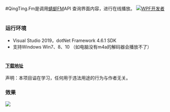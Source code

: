 #QingTing.Fm是调用[蜻蜓FM](https://www.qingting.fm/)API 查询界面内容，进行在线播放。   <a target="_blank" href="https://qm.qq.com/cgi-bin/qm/qr?k=B61RFy2vvpaKLEDxaW6NsDpPZA-eSyFh&jump_from=webapi"><img border="0" src="https://pub.idqqimg.com/wpa/images/group.png" alt="WPF开发者" title="WPF开发者"></a>

# <h3>运行环境</h3>

* Visual Studio 2019，dotNet Framework 4.6.1 SDK
* 支持Windows Win7、8、10  （如电脑没有m4a的解码器会播放不了）

# <h4>[下载地址](https://github.com/yanjinhuagood/QingTing.Fm/releases/download/1.0.0/QingTing.FMexe.rar)</h4>
声明：本项目谥在学习，任何用于违法用途的行为与作者无关。<br/>
<h3>效果</h3>  
<img src="/resourcesImage/qingtingfm.gif"/>
